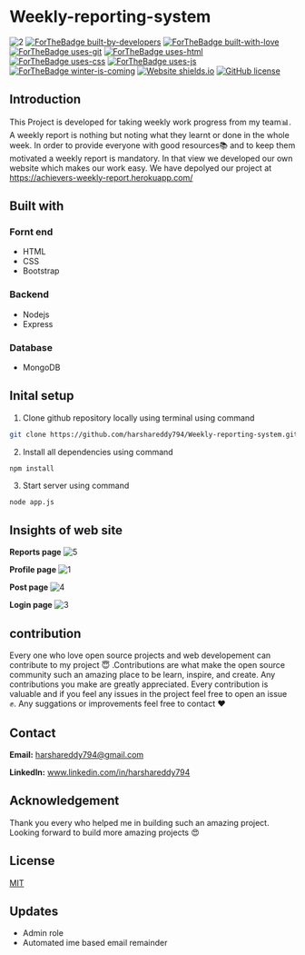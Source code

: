 # Weekly-reporting-system
![2](https://user-images.githubusercontent.com/48166328/82139233-0e19ee80-9844-11ea-817d-89b7ab45ae01.PNG)
[![ForTheBadge built-by-developers](http://ForTheBadge.com/images/badges/built-by-developers.svg)](https://GitHub.com/Naereen/)
[![ForTheBadge built-with-love](http://ForTheBadge.com/images/badges/built-with-love.svg)](https://GitHub.com/Naereen/)
[![ForTheBadge uses-git](http://ForTheBadge.com/images/badges/uses-git.svg)](https://GitHub.com/)
[![ForTheBadge uses-html](http://ForTheBadge.com/images/badges/uses-html.svg)](http://ForTheBadge.com)
[![ForTheBadge uses-css](http://ForTheBadge.com/images/badges/uses-css.svg)](http://ForTheBadge.com)
[![ForTheBadge uses-js](http://ForTheBadge.com/images/badges/uses-js.svg)](http://ForTheBadge.com)
[![ForTheBadge winter-is-coming](http://ForTheBadge.com/images/badges/winter-is-coming.svg)](http://ForTheBadge.com)
[![Website shields.io](https://img.shields.io/website-up-down-green-red/http/shields.io.svg)](http://shields.io/)
[![GitHub license](https://img.shields.io/github/license/Naereen/StrapDown.js.svg)](https://github.com/Naereen/StrapDown.js/blob/master/LICENSE)

## Introduction
This Project is developed for taking weekly work progress from my team:bar_chart:. A weekly report is nothing but noting what they learnt or done in the whole week. In order to provide everyone with good resources:books: and to keep them motivated a weekly report is mandatory. In that view we developed our own website which makes our work easy. We have depolyed our project at https://achievers-weekly-report.herokuapp.com/

## Built with
### Fornt end
* HTML
* CSS
* Bootstrap
### Backend
* Nodejs
* Express
### Database
* MongoDB

## Inital setup
 1. Clone github repository locally using terminal using command
 ```bash 
git clone https://github.com/harshareddy794/Weekly-reporting-system.git
```
2. Install all dependencies using command
```
npm install
```
3. Start server using command
```bash 
node app.js
```

## Insights of web site
**Reports page**
![5](https://user-images.githubusercontent.com/48166328/82140016-212fbd00-984a-11ea-88c9-c55ac48a5594.jpg)

**Profile page**
![1](https://user-images.githubusercontent.com/48166328/82139903-3526ef00-9849-11ea-8c97-5adfdb9d0125.PNG)

**Post page**
![4](https://user-images.githubusercontent.com/48166328/82139907-39530c80-9849-11ea-8350-71bce29f8021.PNG)

**Login page**
![3](https://user-images.githubusercontent.com/48166328/82139904-36f0b280-9849-11ea-95fb-bcb909e0e012.PNG)

## contribution
Every one who love open source projects and web developement can contribute to my project :innocent: .Contributions are what make the open source community such an amazing place to be learn, inspire, and create. Any contributions you make are greatly appreciated. 
Every contribution is valuable and if you feel any issues in the project feel free to open an issue :fist:. Any suggations or improvements feel free to contact :heart:

## Contact
**Email:** harshareddy794@gmail.com

**LinkedIn:** www.linkedin.com/in/harshareddy794

## Acknowledgement
Thank you every who helped me in building such an amazing project. Looking forward to build more amazing projects :heart_eyes:

## License
[MIT](https://choosealicense.com/licenses/mit/)

## Updates
* Admin role
* Automated ime based email remainder
